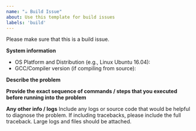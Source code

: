 ```yaml
---
name: "☕ Build Issue"
about: Use this template for build issues
labels: 'build'
---
```


Please make sure that this is a build issue.

**System information**
- OS Platform and Distribution (e.g., Linux Ubuntu 16.04):
- GCC/Compiler version (if compiling from source):

**Describe the problem**

**Provide the exact sequence of commands / steps that you executed before running into the problem**


**Any other info / logs**
Include any logs or source code that would be helpful to diagnose the problem. If including tracebacks, please include the full traceback. Large logs and files should be attached.

